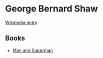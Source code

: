 # George Bernard Shaw

[Wikipedia entry](https://en.wikipedia.org/wiki/George_Bernard_Shaw)

## Books

- [Man and Superman](Man_and_Superman.md)
